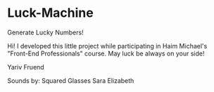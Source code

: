 # Luck-Machine
Generate Lucky Numbers!

Hi!
I developed this little project while participating in Haim Michael's "Front-End Professionals" course.
May luck be always on your side!

Yariv Fruend

Sounds by: 
Squared Glasses 
Sara Elizabeth
